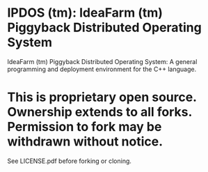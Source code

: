 # IPDOS (tm): IdeaFarm (tm) Piggyback Distributed Operating System
 IdeaFarm (tm) Piggyback Distributed Operating System: A general programming and deployment environment for the C++ language.

# This is proprietary open source.  Ownership extends to all forks.  Permission to fork may be withdrawn without notice.
 See LICENSE.pdf before forking or cloning.

